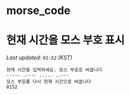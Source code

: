 # morse_code
# 현재 시간을 모스 부호 표시
<!-- MORSE_TIME_START -->
_Last updated: `01:52` (KST)_

```
현재 시간을 입력하세요. 모스 부호로 바꿉니다
----- .---- ..... ..---
모스 부호를 다시 현재 시간으로 바꿉니다
0152
```
<!-- MORSE_TIME_END -->
